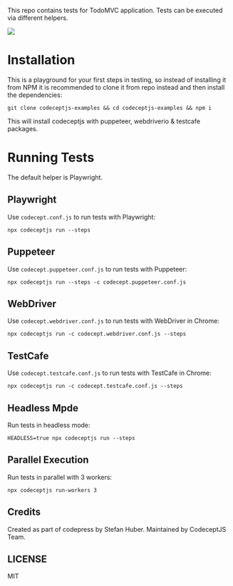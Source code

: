 This repo contains tests for TodoMVC application.
Tests can be executed via different helpers.

![](todo.png)

# Installation

This is a playground for your first steps in testing, so instead of installing it from NPM it is recommended to clone it from repo instead and then install the dependencies:

```
git clone codeceptjs-examples && cd codeceptjs-examples && npm i
```

This will install codeceptjs with puppeteer, webdriverio & testcafe packages. 

# Running Tests

The default helper is Playwright.

## Playwright

Use `codecept.conf.js` to run tests with Playwright:

```
npx codeceptjs run --steps
```

## Puppeteer

Use `codecept.puppeteer.conf.js` to run tests with Puppeteer:

```
npx codeceptjs run --steps -c codecept.puppeteer.conf.js 
```


## WebDriver

Use `codecept.webdriver.conf.js` to run tests with WebDriver in Chrome:

```
npx codeceptjs run -c codecept.webdriver.conf.js --steps 
```

## TestCafe

Use `codecept.testcafe.conf.js` to run tests with TestCafe in Chrome:

```
npx codeceptjs run -c codecept.testcafe.conf.js --steps 
```

## Headless Mpde

Run tests in headless mode:

```
HEADLESS=true npx codeceptjs run --steps
```

## Parallel Execution

Run tests in parallel with 3 workers:

```
npx codeceptjs run-workers 3
```

## Credits

Created as part of codepress by Stefan Huber.
Maintained by CodeceptJS Team.

## LICENSE

MIT
